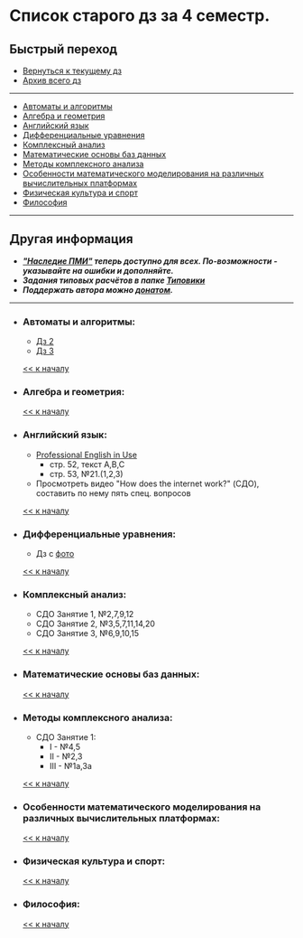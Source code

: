 # Список старого дз за 4 семестр.

## Быстрый переход

- [Вернуться к текущему дз](../README.md#Список-текущего-и-будущего-дз)
- [Архив всего дз](Архив_дз.md)

***

- [Автоматы и алгоритмы](#Автоматы-и-алгоритмы)
- [Алгебра и геометрия](#Алгебра-и-геометрия)
- [Английский язык](#Английский-язык)
- [Дифференциальные уравнения](#Дифференциальные-уравнения)
- [Комплексный анализ](#Комплексный-анализ)
- [Математические основы баз данных](#Математические-основы-баз-данных)
- [Методы комплексного анализа](#Методы-комплексного-анализа)
- [Особенности математического моделирования на различных вычислительных платформах](#Особенности-математического-моделирования-на-различных-вычислительных-платформах)
- [Физическая культура и спорт](#Физическая-культура-и-спорт)
- [Философия](#Философия)

***

## Другая информация

- __*["Наследие ПМИ"](https://github.com/appliedMathematicsAndComputerScience/PMI_legacy) теперь доступно для всех. По-возможности - указывайте на ошибки и дополняйте.*__
- __*Задания типовых расчётов в папке [Типовики](https://github.com/nektonick/KMBO-01-homework/tree/master/%D0%A2%D0%B8%D0%BF%D0%BE%D0%B2%D0%B8%D0%BA%D0%B8)*__
- __*Поддержать автора можно [донатом](https://www.tinkoff.ru/rm/grebnev.nikita7/9UP5Q99768).*__

***

- ### Автоматы и алгоритмы:
    - [Дз 2](Ресурсы/Документы/4сем/Д.з.2.pdf)
    - [Дз 3](Ресурсы/Документы/4сем/Д.з.3.pdf)

    [<< к началу](#Быстрый-переход)

- ### Алгебра и геометрия:

    [<< к началу](#Быстрый-переход)

- ### Английский язык:
    - [Professional English in Use](Книги/esteras_s_r_fabre_e_m_professional_english_in_use_computers.pdf)
      - стр. 52, текст A,B,C
      - стр. 53, №21.(1,2,3)
    - Просмотреть видео "How does the internet work?" (СДО), составить по нему пять спец. вопросов
    
    [<< к началу](#Быстрый-переход)
    

- ### Дифференциальные уравнения:
    - Дз с [фото](Ресурсы/Изображения/4сем/диффур_1.jpg)

    [<< к началу](#Быстрый-переход)

- ### Комплексный анализ:
    - СДО Занятие 1, №2,7,9,12
    - СДО Занятие 2, №3,5,7,11,14,20
    - СДО Занятие 3, №6,9,10,15

    [<< к началу](#Быстрый-переход) 

- ### Математические основы баз данных:
      
    [<< к началу](#Быстрый-переход)
    
- ### Методы комплексного анализа:
    - СДО Занятие 1:
        - I - №4,5
        - II - №2,3
        - III - №1a,3a

    [<< к началу](#Быстрый-переход)

- ### Особенности математического моделирования на различных вычислительных платформах:
      
    [<< к началу](#Быстрый-переход)

- ### Физическая культура и спорт:
      
    [<< к началу](#Быстрый-переход)

- ### Философия:
      
    [<< к началу](#Быстрый-переход)